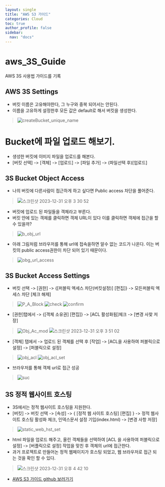 ```yaml
---
layout: single
title: "AWS S3 가이드"
categories: Cloud
toc: true
author_profile: false
sidebar:
  nav: "docs"
---
```


# aws_3S_Guide
AWS 3S 사용법 가이드를 기록

## AWS 3S Settings
- 버킷 이름은 고유해야한다, 그 누구와 중복 되어서는 안된다.
- 이름을 고유하게 설정한후 모든 값은 default로 해서 버킷을 생성한다. 
> ![createBucket_unique_name](https://github.com/hanmin0512/aws_3S_Guide/assets/37041208/9300b55d-9d5e-4fca-b581-596a7036bd0a)

# Bucket에 파일 업로드 해보기.
- 생성한 버킷에 이미지 파일을 업로드를 해본다.
- [버킷 선택] -> [객체] -> [업로드] -> [파일 추가] -> (파일선택 후)[업로드]

## 3S Bucket Object Access
- 나의 버킷에 다른사람이 접근하게 하고 싶다면 Public access 차단을 풀어준다.
> ![스크린샷 2023-12-31 오후 3 30 52](https://github.com/hanmin0512/aws_3S_Guide/assets/37041208/6cc100b2-1f5d-498a-b3e9-362bf89a4e84)

- 버킷에 업로드 된 파일들을 객체라고 부른다.
- 버킷 안에 있는 객체를 클릭하면 객체 URL이 있다 이를 클릭하면 객체에 접근을 할 수 있을까?
> ![b_obj_url](https://github.com/hanmin0512/aws_3S_Guide/assets/37041208/51d863ab-ffba-477d-9be1-bb219a562d03)


- 아래 그림처럼 브라우저를 통해 url에 접속을하면 알수 없는 코드가 나온다. 이는 버킷의 public access권한이 차단 되어 있기 때문이다.
> ![obg_url_access](https://github.com/hanmin0512/aws_3S_Guide/assets/37041208/7f80acc4-0a3b-4d98-8960-4e4656c9807e)


## 3S Bucket Access Settings
- 버킷 선택 -> [권한] -> {[퍼블릭 엑세스 차단(버킷설정)] [편집]} -> 모든퍼블릭 엑세스 차단 [체크 해제]
> ![P_A_Block](https://github.com/hanmin0512/aws_3S_Guide/assets/37041208/26772692-28c5-402b-b5f0-c555fc0d2649)
> ![check](https://github.com/hanmin0512/aws_3S_Guide/assets/37041208/2dacde93-5100-44bd-b762-e242d01dae77)
> ![confirm](https://github.com/hanmin0512/aws_3S_Guide/assets/37041208/7118b541-7f84-4671-9a35-687de1969db6)

- [권한]탭에서 -> {[객체 소유권] [편집]} -> [ACL 활성화됨]체크 -> [변경 사핮 저장]
> ![Obj_Ac_mod](https://github.com/hanmin0512/aws_3S_Guide/assets/37041208/be7576ce-9552-407e-bac4-0310598a6e16)
> ![스크린샷 2023-12-31 오후 3 51 02](https://github.com/hanmin0512/aws_3S_Guide/assets/37041208/73c00212-9697-4bdd-b398-348f8dcb2d33)

- [객체] 탭에서 -> 업로드 된 객체를 선택 후 [작업] -> [ACL을 사용하여 퍼블릭으로 설정] -> [퍼블릭으로 설정] 
> ![obj_acl](https://github.com/hanmin0512/aws_3S_Guide/assets/37041208/b456416d-57bd-4575-8692-a83ca373fd0e)
> ![obj_acl_set](https://github.com/hanmin0512/aws_3S_Guide/assets/37041208/b8c0119a-45ed-4f29-8969-54081b0e70c1)

- 브라우저를 통해 객체 url로 접근 성공
> ![suc](https://github.com/hanmin0512/aws_3S_Guide/assets/37041208/7e7bca32-96c7-448a-8ab0-a5559050dc96)


## 3S 정적 웹사이트 호스팅
- 3S에서는 정적 웹사이트 호스팅을 지원한다.
- [버킷] -> 버킷 선택 -> [속성] -> { [정적 웹 사이트 호스팅] [편집] } -> 정적 웹사이트 호스팅 활성화 체크, 인덱스문서 설정 기입(index.html) -> [변경 사항 저장]
> ![static_web_hst_set](https://github.com/hanmin0512/aws_3S_Guide/assets/37041208/d6795aea-14e2-4d98-9e30-276e2112e695)
- html 파일을 업로드 해주고, 올린 객체들을 선택하여 [ACL 을 사용하여 퍼블릭으로 설정] -> [버플릭으로 설정] 작업을 맞친 후 객체의 url에 접근한다.
- 과거 프로젝트로 만들어논 정적 웹페이지가 호스팅 되었고, 웹 브라우저로 접근 되는 것을 확인 할 수 있다.
> ![스크린샷 2023-12-31 오후 4 42 10](https://github.com/hanmin0512/aws_3S_Guide/assets/37041208/2356c28b-e458-4151-8427-b4f1f7f28529)


- <a href= "https://github.com/hanmin0512/aws_3S_Guide"> AWS S3 가이드 github 보러가기</a>
